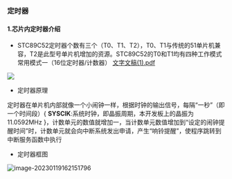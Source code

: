 ### 定时器

#### 1.芯片内定时器介绍

* STC89C52定时器个数有三个（T0、T1、T2），T0、T1与传统的51单片机兼容，T2是此型号单片机增加的资源。STC89C52的T0和T1均有四种工作模式 常用模式一（16位定时器/计数器） [文字文稿(1).pdf](..\文字文稿(1).pdf) 

![](C:\Users\xiaoshang\AppData\Roaming\Typora\typora-user-images\image-20230118234344461.png)



* 定时器原理

定时器在单片机内部就像一个小闹钟一样，根据时钟的输出信号，每隔“一秒”（即一个时间段）{ **SYSClK**:系统时钟，即晶振周期，本开发板上的晶振为11.0592MHz }，计数单元的数值就增加一，当计数单元数值增加到“设定的闹钟提醒时间”时，计数单元就会向中断系统发出申请，产生“响铃提醒”，使程序跳转到中断服务函数中执行

* 定时器框图

  

![image-20230119162151796](C:\Users\xiaoshang\AppData\Roaming\Typora\typora-user-images\image-20230119162151796.png)





